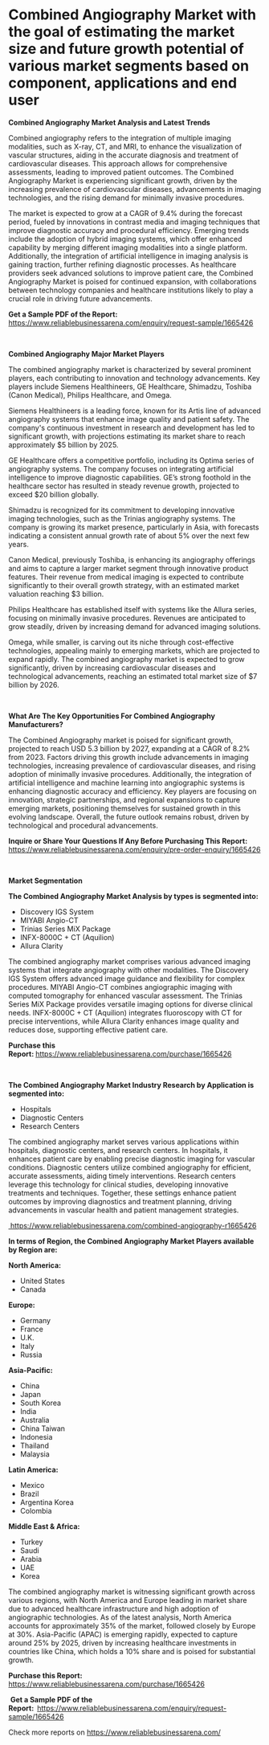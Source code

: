 <p><h1>Combined Angiography Market with the goal of estimating the market size and future growth potential of various market segments based on component, applications and end user</h1></p><p><strong>Combined Angiography Market Analysis and Latest Trends</strong></p>
<p><p>Combined angiography refers to the integration of multiple imaging modalities, such as X-ray, CT, and MRI, to enhance the visualization of vascular structures, aiding in the accurate diagnosis and treatment of cardiovascular diseases. This approach allows for comprehensive assessments, leading to improved patient outcomes. The Combined Angiography Market is experiencing significant growth, driven by the increasing prevalence of cardiovascular diseases, advancements in imaging technologies, and the rising demand for minimally invasive procedures.</p><p>The market is expected to grow at a CAGR of 9.4% during the forecast period, fueled by innovations in contrast media and imaging techniques that improve diagnostic accuracy and procedural efficiency. Emerging trends include the adoption of hybrid imaging systems, which offer enhanced capability by merging different imaging modalities into a single platform. Additionally, the integration of artificial intelligence in imaging analysis is gaining traction, further refining diagnostic processes. As healthcare providers seek advanced solutions to improve patient care, the Combined Angiography Market is poised for continued expansion, with collaborations between technology companies and healthcare institutions likely to play a crucial role in driving future advancements.</p></p>
<p><strong>Get a Sample PDF of the Report:&nbsp;</strong> <a href="https://www.reliablebusinessarena.com/enquiry/request-sample/1665426?utm_campaign=1891&utm_medium=2&utm_source=Github&utm_content=ia&utm_term=03032025&utm_id=combined-angiography">https://www.reliablebusinessarena.com/enquiry/request-sample/1665426</a></p>
<p>&nbsp;</p>
<p><strong>Combined Angiography Major Market Players</strong></p>
<p><p>The combined angiography market is characterized by several prominent players, each contributing to innovation and technology advancements. Key players include Siemens Healthineers, GE Healthcare, Shimadzu, Toshiba (Canon Medical), Philips Healthcare, and Omega. </p><p>Siemens Healthineers is a leading force, known for its Artis line of advanced angiography systems that enhance image quality and patient safety. The company's continuous investment in research and development has led to significant growth, with projections estimating its market share to reach approximately $5 billion by 2025.</p><p>GE Healthcare offers a competitive portfolio, including its Optima series of angiography systems. The company focuses on integrating artificial intelligence to improve diagnostic capabilities. GE’s strong foothold in the healthcare sector has resulted in steady revenue growth, projected to exceed $20 billion globally.</p><p>Shimadzu is recognized for its commitment to developing innovative imaging technologies, such as the Trinias angiography systems. The company is growing its market presence, particularly in Asia, with forecasts indicating a consistent annual growth rate of about 5% over the next few years.</p><p>Canon Medical, previously Toshiba, is enhancing its angiography offerings and aims to capture a larger market segment through innovative product features. Their revenue from medical imaging is expected to contribute significantly to their overall growth strategy, with an estimated market valuation reaching $3 billion.</p><p>Philips Healthcare has established itself with systems like the Allura series, focusing on minimally invasive procedures. Revenues are anticipated to grow steadily, driven by increasing demand for advanced imaging solutions.</p><p>Omega, while smaller, is carving out its niche through cost-effective technologies, appealing mainly to emerging markets, which are projected to expand rapidly. The combined angiography market is expected to grow significantly, driven by increasing cardiovascular diseases and technological advancements, reaching an estimated total market size of $7 billion by 2026.</p></p>
<p>&nbsp;</p>
<p><strong>What Are The Key Opportunities For Combined Angiography Manufacturers?</strong></p>
<p><p>The Combined Angiography market is poised for significant growth, projected to reach USD 5.3 billion by 2027, expanding at a CAGR of 8.2% from 2023. Factors driving this growth include advancements in imaging technologies, increasing prevalence of cardiovascular diseases, and rising adoption of minimally invasive procedures. Additionally, the integration of artificial intelligence and machine learning into angiographic systems is enhancing diagnostic accuracy and efficiency. Key players are focusing on innovation, strategic partnerships, and regional expansions to capture emerging markets, positioning themselves for sustained growth in this evolving landscape. Overall, the future outlook remains robust, driven by technological and procedural advancements.</p></p>
<p><strong>Inquire or Share Your Questions If Any Before Purchasing This Report:</strong> <a href="https://www.reliablebusinessarena.com/enquiry/pre-order-enquiry/1665426?utm_campaign=1891&utm_medium=2&utm_source=Github&utm_content=ia&utm_term=03032025&utm_id=combined-angiography">https://www.reliablebusinessarena.com/enquiry/pre-order-enquiry/1665426</a></p>
<p>&nbsp;</p>
<p><strong>Market Segmentation</strong></p>
<p><strong>The Combined Angiography Market Analysis by types is segmented into:</strong></p>
<p><ul><li>Discovery IGS System</li><li>MIYABI Angio-CT</li><li>Trinias Series MiX Package</li><li>INFX-8000C + CT (Aquilion)</li><li>Allura Clarity</li></ul></p>
<p><p>The combined angiography market comprises various advanced imaging systems that integrate angiography with other modalities. The Discovery IGS System offers advanced image guidance and flexibility for complex procedures. MIYABI Angio-CT combines angiographic imaging with computed tomography for enhanced vascular assessment. The Trinias Series MiX Package provides versatile imaging options for diverse clinical needs. INFX-8000C + CT (Aquilion) integrates fluoroscopy with CT for precise interventions, while Allura Clarity enhances image quality and reduces dose, supporting effective patient care.</p></p>
<p><strong>Purchase this Report:&nbsp;</strong><a href="https://www.reliablebusinessarena.com/purchase/1665426?utm_campaign=1891&utm_medium=2&utm_source=Github&utm_content=ia&utm_term=03032025&utm_id=combined-angiography">https://www.reliablebusinessarena.com/purchase/1665426</a></p>
<p>&nbsp;</p>
<p><strong>The Combined Angiography Market Industry Research by Application is segmented into:</strong></p>
<p><ul><li>Hospitals</li><li>Diagnostic Centers</li><li>Research Centers</li></ul></p>
<p><p>The combined angiography market serves various applications within hospitals, diagnostic centers, and research centers. In hospitals, it enhances patient care by enabling precise diagnostic imaging for vascular conditions. Diagnostic centers utilize combined angiography for efficient, accurate assessments, aiding timely interventions. Research centers leverage this technology for clinical studies, developing innovative treatments and techniques. Together, these settings enhance patient outcomes by improving diagnostics and treatment planning, driving advancements in vascular health and patient management strategies.</p></p>
<p><a href="https://www.reliablebusinessarena.com/combined-angiography-r1665426?utm_campaign=1891&utm_medium=2&utm_source=Github&utm_content=ia&utm_term=03032025&utm_id=combined-angiography">&nbsp;https://www.reliablebusinessarena.com/combined-angiography-r1665426</a></p>
<p><strong>In terms of Region, the Combined Angiography Market Players available by Region are:</strong></p>
<p>
    <p> <strong> North America: </strong>
        <ul>
            <li>United States</li>
            <li>Canada</li>
        </ul>
        </p> 
    <p> <strong> Europe: </strong>
        <ul>
            <li>Germany</li>
            <li>France</li>
            <li>U.K.</li>
            <li>Italy</li>
            <li>Russia</li>
        </ul>
        </p> 
    <p> <strong> Asia-Pacific: </strong>
        <ul>
            <li>China</li>
            <li>Japan</li>
            <li>South Korea</li>
            <li>India</li>
            <li>Australia</li>
            <li>China Taiwan</li>
            <li>Indonesia</li>
            <li>Thailand</li>
            <li>Malaysia</li>
        </ul>
        </p> 
    <p> <strong> Latin America: </strong>
        <ul>
            <li>Mexico</li>
            <li>Brazil</li>
            <li>Argentina Korea</li>
            <li>Colombia</li>
        </ul>
        </p> 
    <p> <strong> Middle East & Africa: </strong>
        <ul>
            <li>Turkey</li>
            <li>Saudi</li>
            <li>Arabia</li>
            <li>UAE</li>
            <li>Korea</li>
        </ul>
    </p>
    </p>
<p><p>The combined angiography market is witnessing significant growth across various regions, with North America and Europe leading in market share due to advanced healthcare infrastructure and high adoption of angiographic technologies. As of the latest analysis, North America accounts for approximately 35% of the market, followed closely by Europe at 30%. Asia-Pacific (APAC) is emerging rapidly, expected to capture around 25% by 2025, driven by increasing healthcare investments in countries like China, which holds a 10% share and is poised for substantial growth.</p></p>
<p><strong>Purchase this Report: </strong><a href="https://www.reliablebusinessarena.com/purchase/1665426?utm_campaign=1891&utm_medium=2&utm_source=Github&utm_content=ia&utm_term=03032025&utm_id=combined-angiography">https://www.reliablebusinessarena.com/purchase/1665426</a></p>
<p>&nbsp;<strong>Get a Sample PDF of the Report:&nbsp;&nbsp;</strong><a href="https://www.reliablebusinessarena.com/enquiry/request-sample/1665426?utm_campaign=1891&utm_medium=2&utm_source=Github&utm_content=ia&utm_term=03032025&utm_id=combined-angiography">https://www.reliablebusinessarena.com/enquiry/request-sample/1665426</a></p>
<p><strong></strong></p>
<p>Check more reports on <a href="https://www.reliablebusinessarena.com/?utm_campaign=1891&utm_medium=2&utm_source=Github&utm_content=ia&utm_term=03032025&utm_id=combined-angiography">https://www.reliablebusinessarena.com/</a></p>
